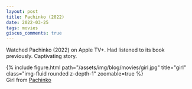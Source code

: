 ```yaml
---
layout: post
title: Pachinko (2022)
date: 2022-03-25
tags: movies
giscus_comments: true
---
```


Watched Pachinko (2022) on Apple TV+. Had listened to its book previously. Captivating story.

<div class="row">
    <div class="col-sm">
        {% include figure.html path="/assets/img/blog/movies/girl.jpg" title="girl" class="img-fluid rounded z-depth-1" zoomable=true %}
        <div class="caption">
            Girl from <a href="https://tv.apple.com/us/show/pachinko/umc.cmc.17vf6g68dy89kk1l1nnb6min4">Pachinko</a>
        </div>
    </div>
</div>
